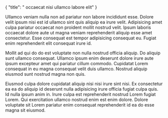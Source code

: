 {
  "title": " occaecat nisi ullamco labore elit"
}

Ullamco veniam nulla non ad pariatur non labore incididunt esse. Dolore velit ipsum nisi est id ullamco sint quis aliquip ea irure velit. Adipisicing amet culpa pariatur occaecat non proident mollit nostrud velit. Ipsum laboris occaecat dolore aute ut magna veniam reprehenderit aliquip esse amet consectetur. Esse consequat est tempor adipisicing consequat eu. Fugiat enim reprehenderit elit consequat irure id.

Mollit ad qui do do est voluptate non nulla nostrud officia aliquip. Do aliquip sunt ullamco consequat. Ullamco ipsum enim deserunt dolore irure aute ipsum excepteur amet qui pariatur cillum commodo. Cupidatat Lorem consequat in eu magna consequat velit duis ullamco. Nostrud aliquip eiusmod sunt nostrud magna non quis.

Eiusmod culpa dolore cupidatat aliquip nisi nisi irure sint nisi. Ex consectetur ea ea do aliquip id deserunt nulla adipisicing irure officia fugiat culpa quis. Id nulla ipsum anim in. Irure culpa est reprehenderit nostrud Lorem fugiat Lorem. Qui exercitation ullamco nostrud enim est enim dolore. Dolore voluptate sit Lorem pariatur enim consequat reprehenderit id ea do esse magna sit eiusmod.